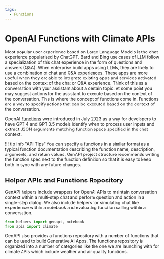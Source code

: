 ```yaml
---
tags:
  - Functions
---
```


# OpenAI Functions with Climate APIs

Most popular user experience based on Large Language Models is the chat experience popularized by ChatGPT. Bard and Bing use cases of LLM follow a specialization of this chat experience in the form of questions and answers (Q&A). When enterprise build apps using LLMs, they are likely to use a combination of chat and Q&A experiences. These apps are more useful when they are able to integrate existing apps and services activated based on the context of the chat or Q&A experience. Think of this as a conversation with your assistant about a certain topic. At some point you may suggest actions for the assistant to execute based on the context of the conversation. This is where the concept of functions come in. Functions are a way to specify actions that can be executed based on the context of the conversation.

OpenAI [Functions](https://openai.com/blog/function-calling-and-other-api-updates) were introduced in July 2023 as a way for developers to have GPT 4 and GPT 3.5 models identify when to process user inputs and extract JSON arguments matching function specs specified in the chat context.

!!! tip info "API Tips"
    You can specify a functions in a similar format as a typical function documentation describing the function name, description, arguments, and return values. GenAPI project structure recommends writing the function spec next to the function definition so that it is easy to keep both in sync with any future changes.

## Helper APIs and Functions Repository
GenAPI helpers include wrappers for OpenAI APIs to maintain conversation context within a multi-step chat and perform question and action in a single-step dialog. We also include helpers for simulating chat like experiemce within a notebook and evaluating function calling within a conversation. 

```python title="Importing GenAPI Helper APIs and Functions Repository"
from helpers import genapi, notebook
from apis import climate
```

GenAPI also provides a functions repository with a number of functions that can be used to build Generative AI Apps. The functions repository is organized into a number of categories like the one we are launching with for climate APIs which include weather and air quality functions.

